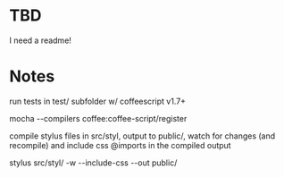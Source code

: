 # TBD
I need a readme!

# Notes

run tests in test/ subfolder w/ coffeescript v1.7+

mocha --compilers coffee:coffee-script/register

compile stylus files in src/styl, output to public/, watch for changes (and recompile) and include css @imports in the compiled output

stylus src/styl/ -w --include-css --out public/

